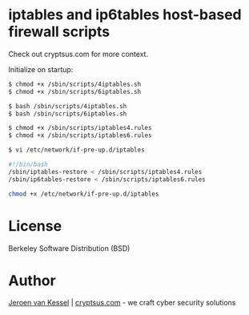 # iptables and ip6tables host-based firewall scripts

Check out cryptsus.com for more context.

Initialize on startup:
```bash
$ chmod +x /sbin/scripts/4iptables.sh 
$ chmod +x /sbin/scripts/6iptables.sh

$ bash /sbin/scripts/4iptables.sh 
$ bash /sbin/scripts/6iptables.sh

$ chmod +x /sbin/scripts/iptables4.rules
$ chmod +x /sbin/scripts/iptables6.rules
```

```bash
$ vi /etc/network/if-pre-up.d/iptables

#!/bin/bash
/sbin/iptables-restore < /sbin/scripts/iptables4.rules
/sbin/ip6tables-restore < /sbin/scripts/iptables6.rules
```

```bash
chmod +x /etc/network/if-pre-up.d/iptables
```

# License
Berkeley Software Distribution (BSD)

# Author
[Jeroen van Kessel](https://twitter.com/jeroenvkessel) | [cryptsus.com](https://cryptsus.com) - we craft cyber security solutions
